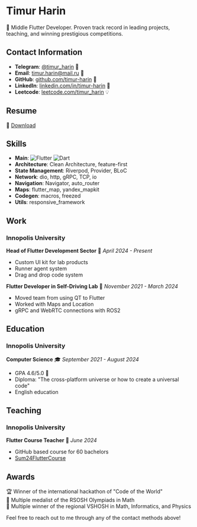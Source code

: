 # Timur Harin 
🚀 Middle Flutter Developer. Proven track record in leading projects, teaching, and winning prestigious competitions.

## Contact Information
- **Telegram**: [@timur_harin](https://t.me/timur_harin) 📲
- **Email**: [timur.harin@mail.ru](mailto:timur.harin@mail.ru) 📧
- **GitHub**: [github.com/timur-harin](https://github.com/timur-harin) 🐙
- **LinkedIn**: [linkedin.com/in/timur-harin](https://www.linkedin.com/in/timur-harin/) 💼
- **Leetcode**: [leetcode.com/timur_harin](https://leetcode.com/timur_harin/) 💡

## Resume
📄 [Download](https://github.com/timur-harin/timur-harin.github.io/releases/download/resume/Flutter_resume_Timur_Harin_github.pdf)

## Skills
- **Main**: ![Flutter](https://img.shields.io/badge/-Flutter-blue) ![Dart](https://img.shields.io/badge/-Dart-blue)
- **Architecture**: Clean Architecture, feature-first
- **State Management**: Riverpod, Provider, BLoC
- **Network**: dio, http, gRPC, TCP, io
- **Navigation**: Navigator, auto_router
- **Maps**: flutter_map, yandex_mapkit
- **Codegen**: macros, freezed
- **Utils**: responsive_framework

## Work 

### Innopolis University
**Head of Flutter Development Sector** 📅 *April 2024 - Present*
- Custom UI kit for lab products
- Runner agent system
- Drag and drop code system

**Flutter Developer in Self-Driving Lab** 📅 *November 2021 - March 2024*
- Moved team from using QT to Flutter
- Worked with Maps and Location
- gRPC and WebRTC connections with ROS2

## Education

### Innopolis University
**Computer Science** 🎓 *September 2021 - August 2024*
- GPA 4.6/5.0 🌟
- Diploma: "The cross-platform universe or how to create a universal code"
- English education

## Teaching

### Innopolis University
**Flutter Course Teacher** 📅 *June 2024*
- GitHub based course for 60 bachelors
- [Sum24FlutterCourse](https://github.com/timur-harin/Sum24FlutterCourse/)

## Awards
🏆 Winner of the international hackathon of "Code of the World"  
🏅 Multiple medalist of the RSOSH Olympiads in Math  
🥇 Multiple winner of the regional VSHOSH in Math, Informatics, and Physics

Feel free to reach out to me through any of the contact methods above!
